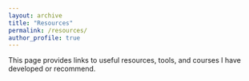 ```yaml
---
layout: archive
title: "Resources"
permalink: /resources/
author_profile: true
---
```

This page provides links to useful resources, tools, and courses I have developed or recommend.
